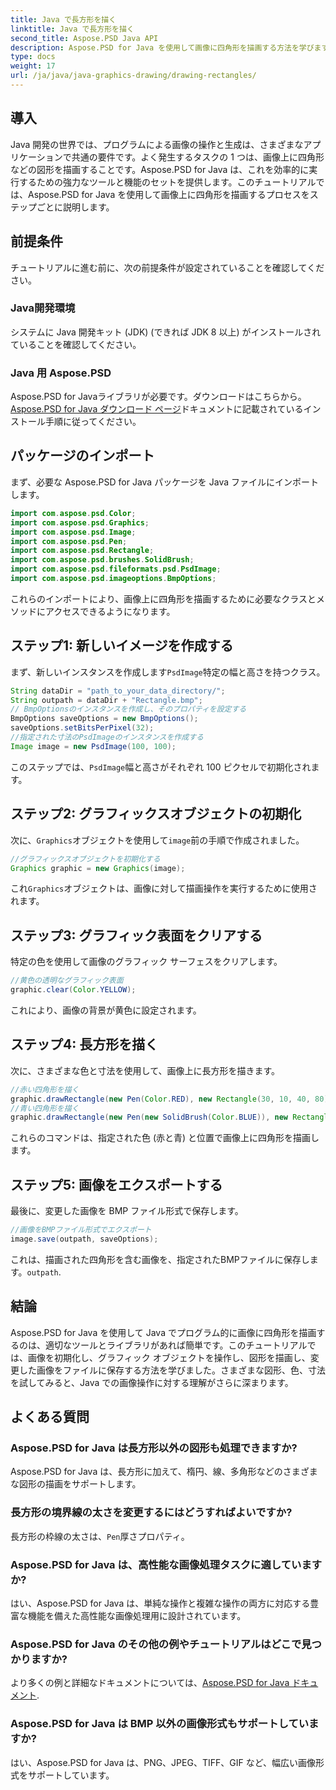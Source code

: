 ```yaml
---
title: Java で長方形を描く
linktitle: Java で長方形を描く
second_title: Aspose.PSD Java API
description: Aspose.PSD for Java を使用して画像に四角形を描画する方法を学びます。このチュートリアルでは、Java 開発者をステップ バイ ステップでガイドします。画像操作タスクに最適です。
type: docs
weight: 17
url: /ja/java/java-graphics-drawing/drawing-rectangles/
---
```

## 導入
Java 開発の世界では、プログラムによる画像の操作と生成は、さまざまなアプリケーションで共通の要件です。よく発生するタスクの 1 つは、画像上に四角形などの図形を描画することです。Aspose.PSD for Java は、これを効率的に実行するための強力なツールと機能のセットを提供します。このチュートリアルでは、Aspose.PSD for Java を使用して画像上に四角形を描画するプロセスをステップごとに説明します。
## 前提条件
チュートリアルに進む前に、次の前提条件が設定されていることを確認してください。
### Java開発環境
システムに Java 開発キット (JDK) (できれば JDK 8 以上) がインストールされていることを確認してください。
### Java 用 Aspose.PSD
 Aspose.PSD for Javaライブラリが必要です。ダウンロードはこちらから。[Aspose.PSD for Java ダウンロード ページ](https://releases.aspose.com/psd/java/)ドキュメントに記載されているインストール手順に従ってください。
## パッケージのインポート
まず、必要な Aspose.PSD for Java パッケージを Java ファイルにインポートします。
```java
import com.aspose.psd.Color;
import com.aspose.psd.Graphics;
import com.aspose.psd.Image;
import com.aspose.psd.Pen;
import com.aspose.psd.Rectangle;
import com.aspose.psd.brushes.SolidBrush;
import com.aspose.psd.fileformats.psd.PsdImage;
import com.aspose.psd.imageoptions.BmpOptions;
```
これらのインポートにより、画像上に四角形を描画するために必要なクラスとメソッドにアクセスできるようになります。
## ステップ1: 新しいイメージを作成する
まず、新しいインスタンスを作成します`PsdImage`特定の幅と高さを持つクラス。
```java
String dataDir = "path_to_your_data_directory/";
String outpath = dataDir + "Rectangle.bmp";
// BmpOptionsのインスタンスを作成し、そのプロパティを設定する
BmpOptions saveOptions = new BmpOptions();
saveOptions.setBitsPerPixel(32);
//指定された寸法のPsdImageのインスタンスを作成する
Image image = new PsdImage(100, 100);
```
このステップでは、`PsdImage`幅と高さがそれぞれ 100 ピクセルで初期化されます。
## ステップ2: グラフィックスオブジェクトの初期化
次に、`Graphics`オブジェクトを使用して`image`前の手順で作成されました。
```java
//グラフィックスオブジェクトを初期化する
Graphics graphic = new Graphics(image);
```
これ`Graphics`オブジェクトは、画像に対して描画操作を実行するために使用されます。
## ステップ3: グラフィック表面をクリアする
特定の色を使用して画像のグラフィック サーフェスをクリアします。
```java
//黄色の透明なグラフィック表面
graphic.clear(Color.YELLOW);
```
これにより、画像の背景が黄色に設定されます。
## ステップ4: 長方形を描く
次に、さまざまな色と寸法を使用して、画像上に長方形を描きます。
```java
//赤い四角形を描く
graphic.drawRectangle(new Pen(Color.RED), new Rectangle(30, 10, 40, 80));
//青い四角形を描く
graphic.drawRectangle(new Pen(new SolidBrush(Color.BLUE)), new Rectangle(10, 30, 80, 40));
```
これらのコマンドは、指定された色 (赤と青) と位置で画像上に四角形を描画します。
## ステップ5: 画像をエクスポートする
最後に、変更した画像を BMP ファイル形式で保存します。
```java
//画像をBMPファイル形式でエクスポート
image.save(outpath, saveOptions);
```
これは、描画された四角形を含む画像を、指定されたBMPファイルに保存します。`outpath`.

## 結論
Aspose.PSD for Java を使用して Java でプログラム的に画像に四角形を描画するのは、適切なツールとライブラリがあれば簡単です。このチュートリアルでは、画像を初期化し、グラフィック オブジェクトを操作し、図形を描画し、変更した画像をファイルに保存する方法を学びました。さまざまな図形、色、寸法を試してみると、Java での画像操作に対する理解がさらに深まります。
## よくある質問
### Aspose.PSD for Java は長方形以外の図形も処理できますか?
Aspose.PSD for Java は、長方形に加えて、楕円、線、多角形などのさまざまな図形の描画をサポートします。
### 長方形の境界線の太さを変更するにはどうすればよいですか?
長方形の枠線の太さは、`Pen`厚さプロパティ。
### Aspose.PSD for Java は、高性能な画像処理タスクに適していますか?
はい、Aspose.PSD for Java は、単純な操作と複雑な操作の両方に対応する豊富な機能を備えた高性能な画像処理用に設計されています。
### Aspose.PSD for Java のその他の例やチュートリアルはどこで見つかりますか?
より多くの例と詳細なドキュメントについては、[Aspose.PSD for Java ドキュメント](https://reference.aspose.com/psd/java/).
### Aspose.PSD for Java は BMP 以外の画像形式もサポートしていますか?
はい、Aspose.PSD for Java は、PNG、JPEG、TIFF、GIF など、幅広い画像形式をサポートしています。